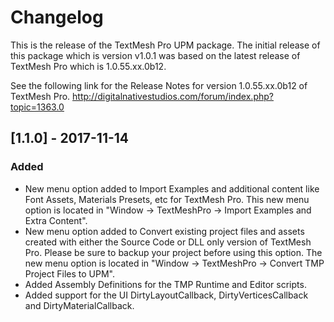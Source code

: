 # Changelog
This is the release of the TextMesh Pro UPM package. The initial release of this package which is version v1.0.1 was based on the latest release of TextMesh Pro which is 1.0.55.xx.0b12.

See the following link for the Release Notes for version 1.0.55.xx.0b12 of TextMesh Pro. http://digitalnativestudios.com/forum/index.php?topic=1363.0

## [1.1.0] - 2017-11-14
### Added
- New menu option added to Import Examples and additional content like Font Assets, Materials Presets, etc for TextMesh Pro. This new menu option is located in "Window -> TextMeshPro -> Import Examples and Extra Content".
- New menu option added to Convert existing project files and assets created with either the Source Code or DLL only version of TextMesh Pro. Please be sure to backup your project before using this option. The new menu option is located in "Window -> TextMeshPro -> Convert TMP Project Files to UPM".
- Added Assembly Definitions for the TMP Runtime and Editor scripts.
- Added support for the UI DirtyLayoutCallback, DirtyVerticesCallback and DirtyMaterialCallback.